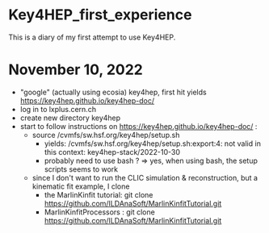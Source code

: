 # Key4HEP_first_experience

This is a diary of my first attempt to use Key4HEP.

# November 10, 2022
  - "google" (actually using ecosia) key4hep, first hit yields https://key4hep.github.io/key4hep-doc/
  - log in to lxplus.cern.ch
  - create new directory key4hep
  - start to follow instructions on https://key4hep.github.io/key4hep-doc/ :
     - source /cvmfs/sw.hsf.org/key4hep/setup.sh 
         - yields: /cvmfs/sw.hsf.org/key4hep/setup.sh:export:4: not valid in this context: key4hep-stack/2022-10-30
         - probably need to use bash ? => yes, when using bash, the setup scripts seems to work
     - since I don't want to run the CLIC simulation & reconstruction, but a kinematic fit example, I clone 
       - the MarlinKinfit tutorial:  git clone https://github.com/ILDAnaSoft/MarlinKinfitTutorial.git
       - MarlinKinfitProcessors : git clone https://github.com/ILDAnaSoft/MarlinKinfitTutorial.git

